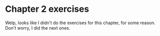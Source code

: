 # Chapter 2 exercises

Welp, looks like I didn't do the exercises for this chapter, for some reason.
Don't worry, I did the next ones.
